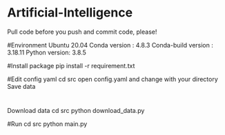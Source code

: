 # Artificial-Intelligence
Pull code before you push and commit code, please!

#Environment
Ubuntu 20.04 
Conda version : 4.8.3
Conda-build version : 3.18.11
Python version: 3.8.5

#Install package
pip install -r requirement.txt

#Edit config yaml 
cd src
open config.yaml and change with your directory Save data

#
Download data
cd src
python download_data.py

#Run 
cd src
python main.py

